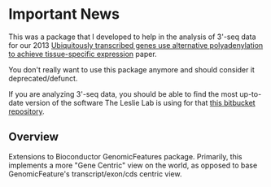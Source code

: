 # Important News

This was a package that I developed to help in the analysis of 3'-seq data for our 2013 [Ubiquitously transcribed genes use alternative polyadenylation to achieve tissue-specific expression](http://genesdev.cshlp.org/content/early/2013/10/20/gad.229328.113.short) paper.

You don't really want to use this package anymore and should consider it deprecated/defunct.

If you are analyzing 3'-seq data, you should be able to find the most up-to-date version of the software The Leslie Lab is using for that [this bitbucket repository](https://bitbucket.org/leslielab/apa_2018/src).

## Overview

Extensions to Bioconductor GenomicFeatures package. Primarily, this implements a more "Gene Centric" view on the world, as opposed to base GenomicFeature's transcript/exon/cds centric view.

